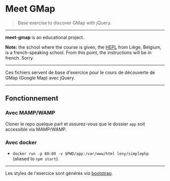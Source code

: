 # Meet GMap

> Base exercise to discover GMap with jQuery.

* * *

**meet-gmap** is an educational project.

**Note:** the school where the course is given, the [HEPL](http://www.provincedeliege.be/hauteecole) from Liège, Belgium, is a french-speaking school. From this point, the instructions will be in french. Sorry.

* * *

Ces fichiers servent de base d'exercice pour le cours de découverte de GMap (Google Map) avec jQuery.

* * *

## Fonctionnement

### Avec MAMP/WAMP

Cloner le repo quelque part et assurez-vous que le dossier `app` soit accessible via MAMP/WAMP.

### Avec docker

* `docker run -p 80:80 -v $PWD/app:/var/www/html leny/simplephp` (aliased to `npm start`).

* * *

Les styles de l'exercice sont générés _via_ [bootstrap](http://getbootstrap.com).
